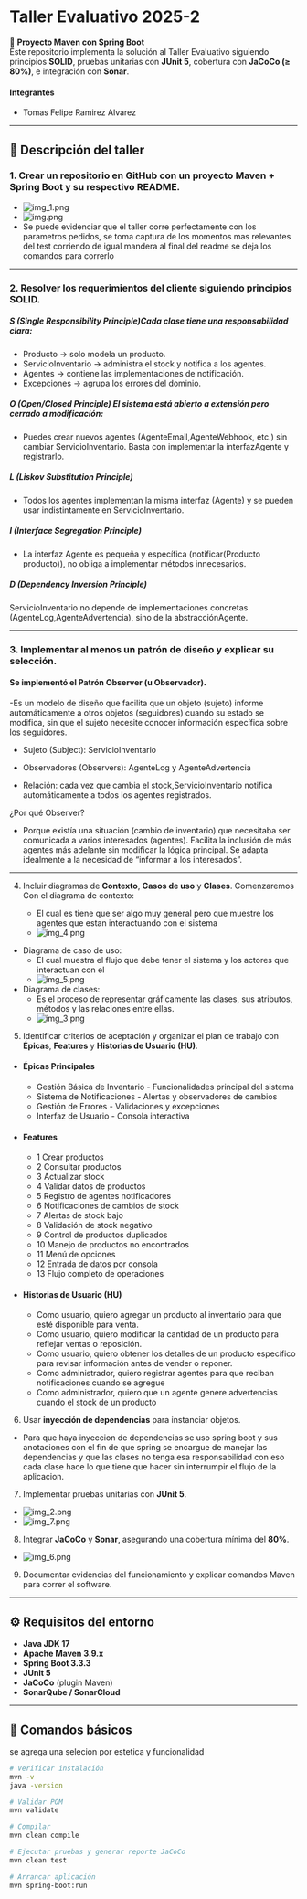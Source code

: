 # Taller Evaluativo 2025-2

📌 **Proyecto Maven con Spring Boot**  
Este repositorio implementa la solución al Taller Evaluativo siguiendo principios **SOLID**, pruebas unitarias con **JUnit 5**, cobertura con **JaCoCo (≥ 80%)**, e integración con **Sonar**.

#### Integrantes

- Tomas Felipe Ramirez Alvarez

-------------------------------------------------------------------------------------
## 📖 Descripción del taller

### 1. Crear un repositorio en GitHub con un proyecto **Maven + Spring Boot** y su respectivo README.

- ![img_1.png](img_1.png)
- ![img.png](img.png)
- Se puede evidenciar que el taller corre perfectamente con los parametros pedidos, se toma captura de los momentos
mas relevantes del test corriendo de igual mandera al final del readme se deja los comandos para correrlo

-----
### 2. Resolver los requerimientos del cliente siguiendo **principios SOLID**.
##### S (Single Responsibility Principle)Cada clase tiene una responsabilidad clara:
   - Producto → solo modela un producto.
   - ServicioInventario → administra el stock y notifica a los agentes.
   - Agentes → contiene las implementaciones de notificación.
   - Excepciones → agrupa los errores del dominio.

##### O (Open/Closed Principle) El sistema está abierto a extensión pero cerrado a modificación:

- Puedes crear nuevos agentes (AgenteEmail,AgenteWebhook, etc.) sin cambiar ServicioInventario.
Basta con implementar la interfazAgente y registrarlo.

##### L (Liskov Substitution Principle)
- Todos los agentes implementan la misma interfaz (Agente) y se pueden usar indistintamente en ServicioInventario.

##### I (Interface Segregation Principle)
- La interfaz Agente es pequeña y específica (notificar(Producto producto)), no obliga a implementar métodos innecesarios.

##### D (Dependency Inversion Principle)
ServicioInventario no depende de implementaciones concretas (AgenteLog,AgenteAdvertencia), sino de la abstracciónAgente.

-----
### 3. Implementar al menos un **patrón de diseño** y explicar su selección.
#### Se implementó el Patrón Observer (u Observador).

-Es un modelo de diseño que facilita que un objeto (sujeto) informe automáticamente a otros objetos (seguidores) cuando 
su estado se modifica, sin que el sujeto necesite conocer información específica sobre los seguidores.

- Sujeto (Subject): ServicioInventario

- Observadores (Observers): AgenteLog y AgenteAdvertencia

- Relación: cada vez que cambia el stock,ServicioInventario notifica automáticamente a todos los agentes registrados.

¿Por qué Observer?
- Porque existía una situación (cambio de inventario) que necesitaba ser comunicada a varios interesados (agentes).
  Facilita la inclusión de más agentes más adelante sin modificar la lógica principal.
  Se adapta idealmente a la necesidad de “informar a los interesados”.

-----

4. Incluir diagramas de **Contexto**, **Casos de uso** y **Clases**.
Comenzaremos Con el diagrama de contexto:

   - El cual es tiene que ser algo muy general pero que muestre los agentes que estan interactuando con el sistema
   - ![img_4.png](img_4.png)
- Diagrama de caso de uso:
  - El cual muestra el flujo que debe tener el sistema y los actores que interactuan con el
  - ![img_5.png](img_5.png)
- Diagrama de clases:
  -  Es el proceso de representar gráficamente las clases, sus atributos, métodos y las relaciones entre ellas.
  - ![img_3.png](img_3.png)

5. Identificar criterios de aceptación y organizar el plan de trabajo con **Épicas**, **Features** y **Historias de Usuario (HU)**.
- #### Épicas Principales
    - Gestión Básica de Inventario - Funcionalidades principal del sistema
    - Sistema de Notificaciones - Alertas y observadores de cambios
    - Gestión de Errores - Validaciones y excepciones
    - Interfaz de Usuario - Consola interactiva

- #### Features
    - 1 Crear productos
    - 2 Consultar productos
    - 3 Actualizar stock
    - 4 Validar datos de productos
    - 5 Registro de agentes notificadores
    - 6 Notificaciones de cambios de stock
    - 7 Alertas de stock bajo
    - 8 Validación de stock negativo
    - 9 Control de productos duplicados
    - 10 Manejo de productos no encontrados
    - 11 Menú de opciones
    - 12 Entrada de datos por consola
    - 13 Flujo completo de operaciones

- #### Historias de Usuario (HU)
    - Como usuario, quiero agregar un producto al inventario para que esté disponible para venta.
    - Como usuario, quiero modificar la cantidad de un producto para reflejar ventas o reposición.
    - Como usuario, quiero obtener los detalles de un producto específico para revisar información antes de vender o reponer.
    - Como administrador, quiero registrar agentes para que reciban notificaciones cuando se agregue
    - Como administrador, quiero que un agente genere advertencias cuando el stock de un producto
  
6. Usar **inyección de dependencias** para instanciar objetos.
- Para que haya inyeccion de dependencias se uso spring boot y sus anotaciones con el fin de que spring se encargue de 
manejar las dependencias y que las clases no tenga esa responsabilidad con eso cada clase hace lo que tiene que hacer sin
interrumpir el flujo de la aplicacion.

7. Implementar pruebas unitarias con **JUnit 5**.
- ![img_2.png](img_2.png)
- ![img_7.png](img_7.png)
8. Integrar **JaCoCo** y **Sonar**, asegurando una cobertura mínima del **80%**.
- ![img_6.png](img_6.png)
9. Documentar evidencias del funcionamiento y explicar comandos Maven para correr el software.

---

## ⚙️ Requisitos del entorno

- **Java JDK 17**
- **Apache Maven 3.9.x**
- **Spring Boot 3.3.3**
- **JUnit 5** 
- **JaCoCo** (plugin Maven)
- **SonarQube / SonarCloud**

---

## 🚀 Comandos básicos 

se agrega una selecion por estetica y funcionalidad

```bash
# Verificar instalación
mvn -v
java -version

# Validar POM
mvn validate

# Compilar
mvn clean compile

# Ejecutar pruebas y generar reporte JaCoCo
mvn clean test

# Arrancar aplicación
mvn spring-boot:run

